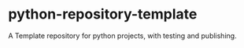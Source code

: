 # python-repository-template
A Template repository for python projects, with testing and publishing.
